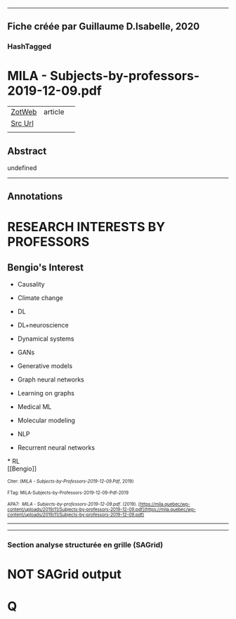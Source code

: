 
----
Fiche créée par Guillaume D.Isabelle, 2020 
---- 

### HashTagged 





# MILA - Subjects-by-professors-2019-12-09.pdf



|       |       |       |
|  ---  |  ---  |  ---  |
|   [ZotWeb](http://zotero.org/users/180474/items/EYX34XDZ)    | article      |       |
|   [Src Url](https://mila.quebec/wp-content/uploads/2019/11/Subjects-by-professors-2019-12-09.pdf)    |       |       |
|       |       |       |


## Abstract

undefined

----

## Annotations

RESEARCH INTERESTS BY PROFESSORS
================================



Bengio's Interest
-----------------

  

* Causality 

* Climate change 

* DL 

* DL+neuroscience 

* Dynamical systems 

* GANs 

* Generative models 

* Graph neural networks 

* Learning on graphs 

* Medical ML 

* Molecular modeling 

* NLP 

* Recurrent neural networks 

\* RL  
[[Bengio]] 





<font size=-3>Citer: (_MILA - Subjects-by-Professors-2019-12-09.Pdf_, 2019)

FTag: MILA-Subjects-by-Professors-2019-12-09-Pdf-2019

APA7:  _MILA - Subjects-by-professors-2019-12-09.pdf_. (2019). [https://mila.quebec/wp-content/uploads/2019/11/Subjects-by-professors-2019-12-09.pdf](https://mila.quebec/wp-content/uploads/2019/11/Subjects-by-professors-2019-12-09.pdf)</font>






----

----



### Section analyse structurée en grille (SAGrid)


# NOT SAGrid output

# Q

